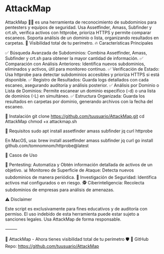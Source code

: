 # AttackMap
AttackMap 🕵️‍♂️ es una herramienta de reconocimiento de subdominios para pentesters y equipos de seguridad. Usa Assetfinder, Amass, Subfinder y crt.sh, verifica activos con httprobe, prioriza HTTPS y permite comparar escaneos. Soporta análisis de un dominio o lista, organizando resultados en carpetas. 🚀 Visibilidad total de tu perímetro.
🔥 Características Principales

✅ Búsqueda Avanzada de Subdominios: Combina Assetfinder, Amass, Subfinder y crt.sh para obtener la mayor cantidad de información.
✅ Comparación con Análisis Anteriores: Identifica nuevos subdominios, eliminados y activos, útil para monitoreo continuo.
✅ Verificación de Estado: Usa httprobe para detectar subdominios accesibles y prioriza HTTPS si está disponible.
✅ Registro de Resultados: Guarda logs detallados con cada escaneo, asegurando auditoría y análisis posterior.
✅ Análisis por Dominio o Lista de Dominios: Permite escanear un dominio específico (-d) o una lista de dominios (-L) en simultáneo.
✅ Estructura Organizada: Guarda los resultados en carpetas por dominio, generando archivos con la fecha del escaneo.

📌 Instalación
git clone https://github.com/tuusuario/AttackMap.git
cd AttackMap
chmod +x attackmap.sh

📌 Requisitos
sudo apt install assetfinder amass subfinder jq curl httprobe

En MacOS, usa:
brew install assetfinder amass subfinder jq curl
go install github.com/tomnomnom/httprobe@latest

🎯 Casos de Uso

🔎 Pentesting: Automatiza y Obtén información detallada de activos de un objetivo.
📊 Monitoreo de Superficie de Ataque: Detecta nuevos subdominios de manera periódica.
🔬 Investigación de Seguridad: Identifica activos mal configurados o en riesgo.
🕵️ Ciberinteligencia: Recolecta subdominios de empresas para análisis de amenazas.

⚠️ Disclaimer

Este script es exclusivamente para fines educativos y de auditoría con permiso. El uso indebido de esta herramienta puede estar sujeto a sanciones legales. Usa AttackMap de forma responsable.

⸻

🚀 AttackMap - Ahora tienes visibilidad total de tu perímetro 🛡️
🔗 GitHub Repo: https://github.com/tuusuario/AttackMap
